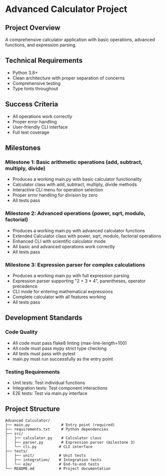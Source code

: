 # Advanced Calculator Project

## Project Overview
A comprehensive calculator application with basic operations, advanced functions, and expression parsing.

## Technical Requirements
- Python 3.8+
- Clean architecture with proper separation of concerns
- Comprehensive testing
- Type hints throughout

## Success Criteria
- All operations work correctly
- Proper error handling
- User-friendly CLI interface
- Full test coverage

## Milestones

### Milestone 1: Basic arithmetic operations (add, subtract, multiply, divide)
- Produces a working main.py with basic calculator functionality
- Calculator class with add, subtract, multiply, divide methods
- Interactive CLI menu for operation selection
- Proper error handling for division by zero
- All tests pass

### Milestone 2: Advanced operations (power, sqrt, modulo, factorial)
- Produces a working main.py with advanced calculator functions
- Extended Calculator class with power, sqrt, modulo, factorial operations
- Enhanced CLI with scientific calculator mode
- All basic and advanced operations work correctly
- All tests pass

### Milestone 3: Expression parser for complex calculations
- Produces a working main.py with full expression parsing
- Expression parser supporting "2 + 3 * 4", parentheses, operator precedence
- CLI mode for entering mathematical expressions
- Complete calculator with all features working
- All tests pass

## Development Standards

### Code Quality
- All code must pass flake8 linting (max-line-length=100)
- All code must pass mypy strict type checking
- All tests must pass with pytest
- main.py must run successfully as the entry point

### Testing Requirements
- Unit tests: Test individual functions
- Integration tests: Test component interactions
- E2E tests: Test via main.py interface

## Project Structure
```
Advanced Calculator/
├── main.py              # Entry point (required)
├── requirements.txt     # Python dependencies
├── src/
│   ├── calculator.py    # Calculator class
│   ├── parser.py        # Expression parser (milestone 3)
│   └── cli.py          # CLI interface
├── tests/
│   ├── unit/           # Unit tests
│   ├── integration/    # Integration tests
│   └── e2e/            # End-to-end tests
└── README.md           # Project documentation
```